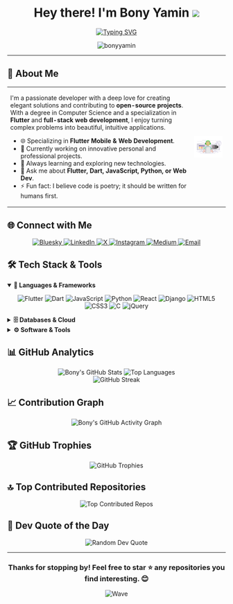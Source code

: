 <div align="center">

# Hey there! I'm Bony Yamin <img src="https://media.giphy.com/media/hvRJCLFzcasrR4ia7z/giphy.gif" width="30px"/>

<a href="https://git.io/typing-svg"><img src="https://readme-typing-svg.herokuapp.com?font=Fira+Code&pause=1000&color=3399FF&center=true&vCenter=true&width=435&lines=Full+Stack+Developer;Flutter+Enthusiast;Open+Source+Contributor;Computer+Science+Graduate" alt="Typing SVG" /></a>

<p>
  <img src="https://komarev.com/ghpvc/?username=bonyyamin&label=Profile%20Views&color=0e75b6&style=flat-square" alt="bonyyamin" />
</p>

</div>

---

## 👤 About Me

<table>
  <tr>
    <td>
      <p>
        I'm a passionate developer with a deep love for creating elegant solutions and contributing to <b>open-source projects</b>. With a degree in Computer Science and a specialization in <b>Flutter</b> and <b>full-stack web development</b>, I enjoy turning complex problems into beautiful, intuitive applications.
      </p>
      <ul>
        <li>🌐 Specializing in <b>Flutter Mobile & Web Development</b>.</li>
        <li>🔭 Currently working on innovative personal and professional projects.</li>
        <li>🌱 Always learning and exploring new technologies.</li>
        <li>💬 Ask me about <b>Flutter, Dart, JavaScript, Python, or Web Dev</b>.</li>
        <li>⚡ Fun fact: I believe code is poetry; it should be written for humans first.</li>
      </ul>
    </td>
    <td>
      <img align="right" alt="Coding" width="400" src="https://raw.githubusercontent.com/devSouvik/devSouvik/master/gif3.gif">
    </td>
  </tr>
</table>

## 🌐 Connect with Me

<p align="center">
  <a href="https://bsky.app/profile/bonyyamin.bsky.social" target="_blank">
    <img src="https://img.shields.io/badge/Bluesky-0285FF?style=for-the-badge&logo=bluesky&logoColor=white" alt="Bluesky"/>
  </a>
  <a href="https://linkedin.com/in/bonyyamin" target="_blank">
    <img src="https://img.shields.io/badge/LinkedIn-0077B5?style=for-the-badge&logo=linkedin&logoColor=white" alt="LinkedIn"/>
  </a>
  <a href="https://x.com/bonyyamin" target="_blank">
    <img src="https://img.shields.io/badge/X-000000?style=for-the-badge&logo=x&logoColor=white" alt="X"/>
  </a>
  <a href="https://instagram.com/bonyyaminn" target="_blank">
    <img src="https://img.shields.io/badge/Instagram-E4405F?style=for-the-badge&logo=instagram&logoColor=white" alt="Instagram"/>
  </a>
  <a href="https://medium.com/@bonyyamin" target="_blank">
    <img src="https://img.shields.io/badge/Medium-000000?style=for-the-badge&logo=medium&logoColor=white" alt="Medium"/>
  </a>
  <a href="mailto:bonyyamin1997@gmail.com">
    <img src="https://img.shields.io/badge/Email-EA4335?style=for-the-badge&logo=gmail&logoColor=white" alt="Email"/>
  </a>
</p>

## 🛠️ Tech Stack & Tools

<details open>
<summary><b>🔧 Languages & Frameworks</b></summary>
<p align="center">
  <img src="https://img.shields.io/badge/Flutter-02569B?style=for-the-badge&logo=flutter&logoColor=white" alt="Flutter"/>
  <img src="https://img.shields.io/badge/Dart-0175C2?style=for-the-badge&logo=dart&logoColor=white" alt="Dart"/>
  <img src="https://img.shields.io/badge/JavaScript-F7DF1E?style=for-the-badge&logo=javascript&logoColor=black" alt="JavaScript"/>
  <img src="https://img.shields.io/badge/Python-3776AB?style=for-the-badge&logo=python&logoColor=white" alt="Python"/>
  <img src="https://img.shields.io/badge/React-20232A?style=for-the-badge&logo=react&logoColor=61DAFB" alt="React"/>
  <img src="https://img.shields.io/badge/Django-092E20?style=for-the-badge&logo=django&logoColor=white" alt="Django"/>
  <img src="https://img.shields.io/badge/HTML5-E34F26?style=for-the-badge&logo=html5&logoColor=white" alt="HTML5"/>
  <img src="https://img.shields.io/badge/CSS3-1572B6?style=for-the-badge&logo=css3&logoColor=white" alt="CSS3"/>
  <img src="https://img.shields.io/badge/C-00599C?style=for-the-badge&logo=c&logoColor=white" alt="C"/>
  <img src="https://img.shields.io/badge/jQuery-0769AD?style=for-the-badge&logo=jquery&logoColor=white" alt="jQuery"/>
</p>
</details>

<details>
<summary><b>🗄️ Databases & Cloud</b></summary>
<p align="center">
  <img src="https://img.shields.io/badge/MongoDB-4EA94B?style=for-the-badge&logo=mongodb&logoColor=white" alt="MongoDB"/>
  <img src="https://img.shields.io/badge/MySQL-005C84?style=for-the-badge&logo=mysql&logoColor=white" alt="MySQL"/>
  <img src="https://img.shields.io/badge/Firebase-FFCA28?style=for-the-badge&logo=firebase&logoColor=black" alt="Firebase"/>
  <img src="https://img.shields.io/badge/Vercel-000000?style=for-the-badge&logo=vercel&logoColor=white" alt="Vercel"/>
</p>
</details>

<details>
<summary><b>⚙️ Software & Tools</b></summary>
<p align="center">
  <img src="https://img.shields.io/badge/Git-F05032?style=for-the-badge&logo=git&logoColor=white" alt="Git"/>
  <img src="https://img.shields.io/badge/GitHub-181717?style=for-the-badge&logo=github&logoColor=white" alt="GitHub"/>
  <img src="https://img.shields.io/badge/GitLab-FC6D26?style=for-the-badge&logo=gitlab&logoColor=white" alt="GitLab"/>
  <img src="https://img.shields.io/badge/Docker-2496ED?style=for-the-badge&logo=docker&logoColor=white" alt="Docker"/>
  <img src="https://img.shields.io/badge/TensorFlow-FF6F00?style=for-the-badge&logo=tensorflow&logoColor=white" alt="TensorFlow"/>
  <img src="https://img.shields.io/badge/NumPy-013243?style=for-the-badge&logo=numpy&logoColor=white" alt="NumPy"/>
  <img src="https://img.shields.io/badge/Pandas-150458?style=for-the-badge&logo=pandas&logoColor=white" alt="Pandas"/>
  <img src="https://img.shields.io/badge/CMake-064F8C?style=for-the-badge&logo=cmake&logoColor=white" alt="CMake"/>
  <img src="https://img.shields.io/badge/Canva-00C4CC?style=for-the-badge&logo=canva&logoColor=white" alt="Canva"/>
</p>
</details>

## 📊 GitHub Analytics

<div align="center">

<picture>
  <source media="(prefers-color-scheme: dark)" srcset="https://github-readme-stats.vercel.app/api?username=bonyyamin&show_icons=true&theme=github_dark&include_all_commits=true&count_private=true&hide_border=true">
  <source media="(prefers-color-scheme: light)" srcset="https://github-readme-stats.vercel.app/api?username=bonyyamin&show_icons=true&theme=default&include_all_commits=true&count_private=true&hide_border=true&bg_color=ffffff&title_color=2E86AB&text_color=333333&icon_color=2E86AB">
  <img height="180em" src="https://github-readme-stats.vercel.app/api?username=bonyyamin&show_icons=true&theme=default&include_all_commits=true&count_private=true&hide_border=true&bg_color=ffffff&title_color=2E86AB&text_color=333333&icon_color=2E86AB" alt="Bony's GitHub Stats">
</picture>
<picture>
  <source media="(prefers-color-scheme: dark)" srcset="https://github-readme-stats.vercel.app/api/top-langs/?username=bonyyamin&layout=compact&langs_count=8&theme=github_dark&hide_border=true">
  <source media="(prefers-color-scheme: light)" srcset="https://github-readme-stats.vercel.app/api/top-langs/?username=bonyyamin&layout=compact&langs_count=8&theme=default&hide_border=true&bg_color=ffffff&title_color=2E86AB&text_color=333333">
  <img height="180em" src="https://github-readme-stats.vercel.app/api/top-langs/?username=bonyyamin&layout=compact&langs_count=8&theme=default&hide_border=true&bg_color=ffffff&title_color=2E86AB&text_color=333333" alt="Top Languages">
</picture>
<br>
<picture>
  <source media="(prefers-color-scheme: dark)" srcset="https://github-readme-streak-stats.herokuapp.com/?user=bonyyamin&theme=github-dark-blue&hide_border=true">
  <source media="(prefers-color-scheme: light)" srcset="https://github-readme-streak-stats.herokuapp.com/?user=bonyyamin&theme=default&hide_border=true&background=ffffff&stroke=2E86AB&ring=2E86AB&fire=FF6B6B&currStreakLabel=2E86AB">
  <img src="https://github-readme-streak-stats.herokuapp.com/?user=bonyyamin&theme=default&hide_border=true&background=ffffff&stroke=2E86AB&ring=2E86AB&fire=FF6B6B&currStreakLabel=2E86AB" alt="GitHub Streak">
</picture>

</div>

## 📈 Contribution Graph

<div align="center">
<picture>
  <source media="(prefers-color-scheme: dark)" srcset="https://github-readme-activity-graph.vercel.app/graph?username=bonyyamin&theme=github-dark&hide_border=true&bg_color=0D1117&color=58A6FF&line=58A6FF&point=A3BFFA">
  <source media="(prefers-color-scheme: light)" srcset="https://github-readme-activity-graph.vercel.app/graph?username=bonyyamin&theme=minimal&hide_border=true&bg_color=FFFFFF&color=2E86AB&line=2E86AB&point=FF6B6B">
  <img src="https://github-readme-activity-graph.vercel.app/graph?username=bonyyamin&theme=minimal&hide_border=true&bg_color=FFFFFF&color=2E86AB&line=2E86AB&point=FF6B6B" alt="Bony's GitHub Activity Graph">
</picture>
</div>

## 🏆 GitHub Trophies

<div align="center">
<picture>
  <source media="(prefers-color-scheme: dark)" srcset="https://github-profile-trophy.vercel.app/?username=bonyyamin&theme=radical&no-frame=true&no-bg=true&margin-w=4&column=-1">
  <source media="(prefers-color-scheme: light)" srcset="https://github-profile-trophy.vercel.app/?username=bonyyamin&theme=flat&no-frame=true&no-bg=false&margin-w=4&column=-1">
  <img src="https://github-profile-trophy.vercel.app/?username=bonyyamin&theme=flat&no-frame=true&no-bg=false&margin-w=4&column=-1" alt="GitHub Trophies">
</picture>
</div>

## 🔝 Top Contributed Repositories

<div align="center">
<picture>
  <source media="(prefers-color-scheme: dark)" srcset="https://github-contributor-stats.vercel.app/api?username=bonyyamin&limit=5&theme=github_dark&combine_all_yearly_contributions=true&hide_border=true">
  <source media="(prefers-color-scheme: light)" srcset="https://github-contributor-stats.vercel.app/api?username=bonyyamin&limit=5&theme=flat&combine_all_yearly_contributions=true&hide_border=true">
  <img src="https://github-contributor-stats.vercel.app/api?username=bonyyamin&limit=5&theme=flat&combine_all_yearly_contributions=true&hide_border=true" alt="Top Contributed Repos">
</picture>
</div>

## 💬 Dev Quote of the Day

<div align="center">
<picture>
  <source media="(prefers-color-scheme: dark)" srcset="https://quotes-github-readme.vercel.app/api?type=horizontal&theme=dark">
  <source media="(prefers-color-scheme: light)" srcset="https://quotes-github-readme.vercel.app/api?type=horizontal&theme=light">
  <img src="https://quotes-github-readme.vercel.app/api?type=horizontal&theme=light" alt="Random Dev Quote">
</picture>
</div>

---

<div align="center">
  <h3>Thanks for stopping by! Feel free to star ⭐ any repositories you find interesting. 😊</h3>
  <img src="https://raw.githubusercontent.com/mayhemantt/mayhemantt/Update/svg/Bottom.svg" alt="Wave">
</div>
